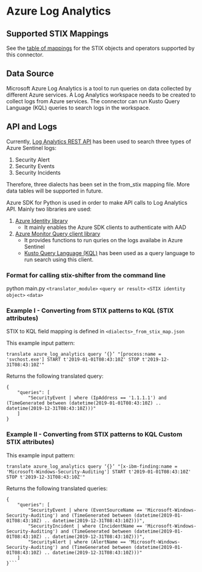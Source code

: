 # Azure Log Analytics

## Supported STIX Mappings

See the [table of mappings](azure_log_analytics_supported_stix.md) for the STIX objects and operators supported by this connector.

## Data Source 
Microsoft Azure Log Analytics is a tool to run queries on data collected by different Azure services. A Log Analytics workspace needs to be created to collect logs from Azure services. The connector can run Kusto Query Language (KQL) queries to search logs in the workspace.

## API and Logs

Currently, [Log Analytics REST API](https://learn.microsoft.com/en-us/rest/api/loganalytics/) has been used to search three types of Azure Sentinel logs:

1. Security Alert
2. Security Events 
3. Security Incidents

Therefore, three dialects has been set in the from_stix mapping file. More data tables will be supported in future.

Azure SDK for Python is used in order to make API calls to Log Analytics API. Mainly two libraries are used:

1. [Azure Identity library](https://learn.microsoft.com/en-us/python/api/overview/azure/identity-readme?view=azure-python)
    - It mainly enables the Azure SDK clients to authenticate with AAD
2. [Azure Monitor Query client library](https://learn.microsoft.com/en-us/python/api/overview/azure/monitor-query-readme?view=azure-python)
    - It provides functions to run quries on the logs availabe in Azure Sentinel
    - [Kusto Query Language (KQL)](https://learn.microsoft.com/en-us/azure/data-explorer/kusto/query/) has been used as a query language to run search using this client.

### Format for calling stix-shifter from the command line

python main.py `<translator_module>` `<query or result>` `<STIX identity object>` `<data>`

### Example I - Converting from STIX patterns to KQL (STIX attributes)
STIX to KQL field mapping is defined in `<dialects>_from_stix_map.json` <br/>

This example input pattern:

`translate azure_log_analytics query ‘{}’ "[process:name = 'svchost.exe'] START t'2019-01-01T08:43:10Z' STOP t'2019-12-31T08:43:10Z'"`

Returns the following translated query:

```
{
    "queries": [
        "SecurityEvent | where (IpAddress == '1.1.1.1') and (TimeGenerated between (datetime(2019-01-01T08:43:10Z) .. datetime(2019-12-31T08:43:10Z)))"
    ]
}
```

### Example II - Converting from STIX patterns to KQL Custom STIX attributes)

This example input pattern:

`translate azure_log_analytics query ‘{}’ "[x-ibm-finding:name = 'Microsoft-Windows-Security-Auditing'] START t'2019-01-01T08:43:10Z' STOP t'2019-12-31T08:43:10Z'"`

Returns the following translated queries:
```
{
    "queries": [
        "SecurityEvent | where (EventSourceName == 'Microsoft-Windows-Security-Auditing') and (TimeGenerated between (datetime(2019-01-01T08:43:10Z) .. datetime(2019-12-31T08:43:10Z)))",
        "SecurityIncident | where (IncidentName == 'Microsoft-Windows-Security-Auditing') and (TimeGenerated between (datetime(2019-01-01T08:43:10Z) .. datetime(2019-12-31T08:43:10Z)))",
        "SecurityAlert | where (AlertName == 'Microsoft-Windows-Security-Auditing') and (TimeGenerated between (datetime(2019-01-01T08:43:10Z) .. datetime(2019-12-31T08:43:10Z)))"
    ]
}```